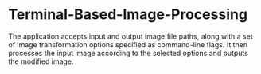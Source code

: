 # Terminal-Based-Image-Processing
The application accepts input and output image file paths, along with a set of image transformation options specified as command-line flags. It then processes the input image according to the selected options and outputs the modified image.
